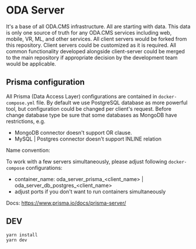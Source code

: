 # ODA Server

It's a base of all ODA.CMS infrastructure. All are starting with data. This data is only one source of
truth for any ODA.CMS services including web, mobile, VR, ML, and other services. All client servers would be forked
from this repository. Client servers could be customized as it is required. All common functionality developed alongside
client-server could be merged to the main repository if appropriate decision by the development team would be applicable.

## Prisma configuration

All Prisma (Data Access Layer) configurations are contained in `docker-compose.yml` file. By default we use PostgreSQL
database as more powerful tool, but configuration could be changed per client's request. Before change database type
be sure that some databases as MongoDB have restrictions, e.g. 

- MongoDB connector doesn't support OR clause.  
- MySQL | Postgres connector doesn't support INLINE relation

Name convention: 

To work with a few servers simultaneously, please adjust following `docker-compose` configurations:

- container_name: oda_server_prisma_<client_name> | oda_server_db_postgres_<client_name>
- adjust ports if you don't want to run containers simultaneously

Docs: https://www.prisma.io/docs/prisma-server/

## DEV

````
yarn install
yarn dev
````
